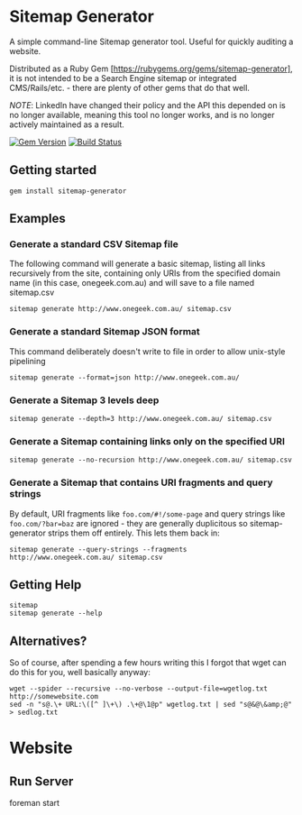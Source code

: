 # Sitemap Generator

A simple command-line Sitemap generator tool. Useful for quickly auditing a website.

Distributed as a Ruby Gem [https://rubygems.org/gems/sitemap-generator], it is not intended to be a Search Engine sitemap or integrated CMS/Rails/etc. - there are plenty of other gems that do that well.

_NOTE_: LinkedIn have changed their policy and the API this depended on is no longer available, meaning this tool no longer works, and is no longer actively maintained as a result.

[![Gem Version](https://badge.fury.io/rb/sitemap-generator.svg)](http://badge.fury.io/rb/sitemap-generator)
[![Build Status](https://travis-ci.org/mefellows/sitemap-generator.svg)](https://travis-ci.org/mefellows/sitemap-generator)
## Getting started

    gem install sitemap-generator

## Examples

### Generate a standard CSV Sitemap file

The following command will generate a basic sitemap, listing all links recursively from the site, containing only URIs from the specified domain name (in this case, onegeek.com.au) and will save to a file named sitemap.csv

    sitemap generate http://www.onegeek.com.au/ sitemap.csv

### Generate a standard Sitemap JSON format

This command deliberately doesn't write to file in order to allow unix-style pipelining

    sitemap generate --format=json http://www.onegeek.com.au/

### Generate a Sitemap 3 levels deep

    sitemap generate --depth=3 http://www.onegeek.com.au/ sitemap.csv

### Generate a Sitemap containing links only on the specified URI

    sitemap generate --no-recursion http://www.onegeek.com.au/ sitemap.csv

### Generate a Sitemap that contains URI fragments and query strings

By default, URI fragments like ```foo.com/#!/some-page``` and query strings like ```foo.com/?bar=baz``` are ignored - they are generally duplicitous so sitemap-generator strips them off entirely. This lets them back in:

    sitemap generate --query-strings --fragments http://www.onegeek.com.au/ sitemap.csv

## Getting Help

    sitemap
    sitemap generate --help

## Alternatives?

So of course, after spending a few hours writing this I forgot that wget can do this for you, well basically anyway:

    wget --spider --recursive --no-verbose --output-file=wgetlog.txt http://somewebsite.com
    sed -n "s@.\+ URL:\([^ ]\+\) .\+@\1@p" wgetlog.txt | sed "s@&@\&amp;@" > sedlog.txt


# Website

## Run Server

foreman start
